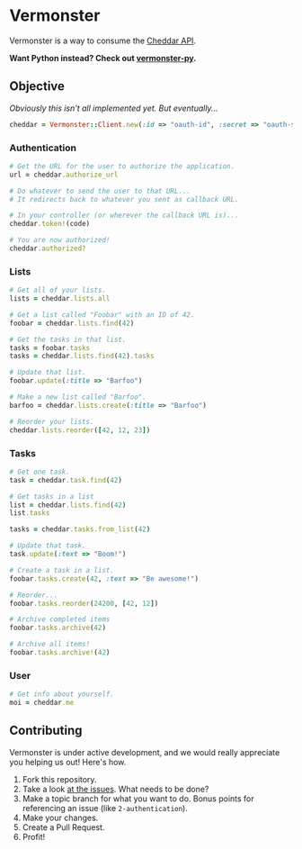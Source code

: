 # Vermonster

Vermonster is a way to consume the [Cheddar API](https://cheddarapp.com/developer).

**Want Python instead? Check out [vermonster-py](https://github.com/jpennell/vermonster-py).**

## Objective

_Obviously this isn't all implemented yet. But eventually..._

``` ruby
cheddar = Vermonster::Client.new(:id => "oauth-id", :secret => "oauth-secret")
```


### Authentication

``` ruby
# Get the URL for the user to authorize the application.
url = cheddar.authorize_url

# Do whatever to send the user to that URL...
# It redirects back to whatever you sent as callback URL.

# In your controller (or wherever the callback URL is)...
cheddar.token!(code)

# You are now authorized!
cheddar.authorized?
```


### Lists

``` ruby
# Get all of your lists.
lists = cheddar.lists.all

# Get a list called "Foobar" with an ID of 42.
foobar = cheddar.lists.find(42)

# Get the tasks in that list.
tasks = foobar.tasks
tasks = cheddar.lists.find(42).tasks

# Update that list.
foobar.update(:title => "Barfoo")

# Make a new list called "Barfoo".
barfoo = cheddar.lists.create(:title => "Barfoo")

# Reorder your lists.
cheddar.lists.reorder([42, 12, 23])
```


### Tasks

``` ruby
# Get one task.
task = cheddar.task.find(42)

# Get tasks in a list
list = cheddar.lists.find(42)
list.tasks

tasks = cheddar.tasks.from_list(42)

# Update that task.
task.update(:text => "Boom!")

# Create a task in a list.
foobar.tasks.create(42, :text => "Be awesome!")

# Reorder...
foobar.tasks.reorder(24200, [42, 12])

# Archive completed items
foobar.tasks.archive(42)

# Archive all items!
foobar.tasks.archive!(42)
```


### User

``` ruby
# Get info about yourself.
moi = cheddar.me
```

## Contributing

Vermonster is under active development, and we would really appreciate you helping us out! Here's how.

1. Fork this repository.
2. Take a look [at the issues](https://github.com/eturk/vermonster/issues). What needs to be done?
3. Make a topic branch for what you want to do. Bonus points for referencing an issue (like `2-authentication`).
4. Make your changes.
5. Create a Pull Request.
6. Profit!
